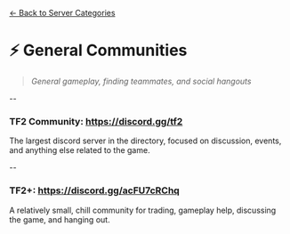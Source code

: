 [← Back to Server Categories](https://github.com/7eventy7/Team-Fortress-Discord-Directory)

# ⚡ General Communities
> *General gameplay, finding teammates, and social hangouts*

--

### **TF2 Community:** https://discord.gg/tf2  
The largest discord server in the directory, focused on discussion, events, and anything else related to the game.

--

### **TF2+:** https://discord.gg/acFU7cRChq  
A relatively small, chill community for trading, gameplay help, discussing the game, and hanging out.